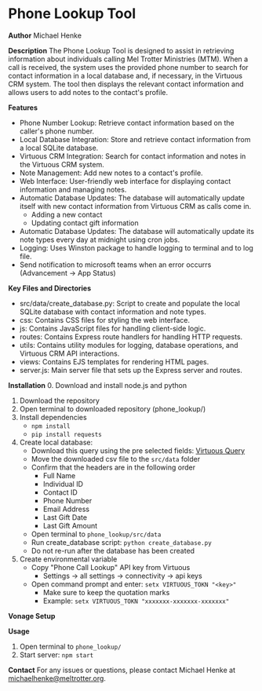 # Phone Lookup Tool

**Author** Michael Henke

**Description**
The Phone Lookup Tool is designed to assist in retrieving information about individuals calling Mel Trotter Ministries (MTM). When a call is received, the system uses the provided phone number to search for contact information in a local database and, if necessary, in the Virtuous CRM system. The tool then displays the relevant contact information and allows users to add notes to the contact's profile.

**Features**
- Phone Number Lookup: Retrieve contact information based on the caller's phone number.
- Local Database Integration: Store and retrieve contact information from a local SQLite database.
- Virtuous CRM Integration: Search for contact information and notes in the Virtuous CRM system.
- Note Management: Add new notes to a contact's profile.
- Web Interface: User-friendly web interface for displaying contact information and managing notes.
- Automatic Database Updates: The database will automatically update itself with new contact information from Virtuous CRM as calls come in.
    - Adding a new contact
    - Updating contact gift information
- Automatic Database Updates: The database will automatically update its note types every day at midnight using cron jobs.
- Logging: Uses Winston package to handle logging to terminal and to log file.
- Send notification to microsoft teams when an error occurrs (Advancement -> App Status)

**Key Files and Directories**
- src/data/create_database.py: Script to create and populate the local SQLite database with contact information and note types.
- css: Contains CSS files for styling the web interface.
- js: Contains JavaScript files for handling client-side logic.
- routes: Contains Express route handlers for handling HTTP requests.
- utils: Contains utility modules for logging, database operations, and Virtuous CRM API interactions.
- views: Contains EJS templates for rendering HTML pages.
- server.js: Main server file that sets up the Express server and routes.

**Installation**
0. Download and install node.js and python
1. Download the repository
2. Open terminal to downloaded repository (phone_lookup/)
3. Install dependencies
    - `npm install`
    - `pip install requests`
4. Create local database:
      - Download this query using the pre selected fields: [Virtuous Query](https://app.virtuoussoftware.com/Generosity/Query/Editor/5400)
      - Move the downloaded csv file to the `src/data` folder
      - Confirm that the headers are in the following order
          - Full Name
          - Individual ID
          - Contact ID
          - Phone Number
          - Email Address
          - Last Gift Date
          - Last Gift Amount
    - Open terminal to `phone_lookup/src/data`
    - Run create_database script: `python create_database.py`
    - Do not re-run after the database has been created
5. Create environmental variable
    - Copy "Phone Call Lookup" API key from Virtuous
        - Settings -> all settings -> connectivity -> api keys
    - Open command prompt and enter: `setx VIRTUOUS_TOKN "<key>"`
        - Make sure to keep the quotation marks
        - Example: `setx VIRTUOUS_TOKN "xxxxxxx-xxxxxxx-xxxxxxx"`

**Vonage Setup**

**Usage**
1. Open terminal to `phone_lookup/`
2. Start server: `npm start`

**Contact**
For any issues or questions, please contact Michael Henke at michaelhenke@meltrotter.org.
